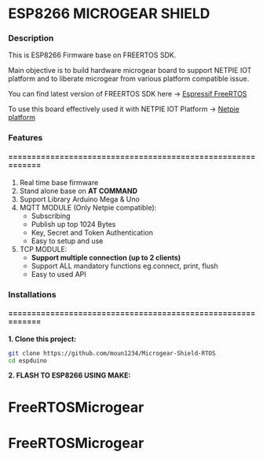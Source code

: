 # ESP8266 MICROGEAR SHIELD

### Description
This is ESP8266 Firmware base on FREERTOS SDK. 

Main objective is to build hardware microgear board to support NETPIE IOT platform and to liberate microgear from various platform compatible issue.

You can find latest version of FREERTOS SDK here -> [Espressif FreeRTOS](https://github.com/espressif/ESP8266_RTOS_SDK)


To use this board effectively used it with NETPIE IOT Platform -> [Netpie platform](https://netpie.io/)

### Features

#### ============================================================

1. Real time base firmware 
2. Stand alone base on **AT COMMAND**
3. Support Library Arduino Mega & Uno
4. MQTT MODULE (Only Netpie compatible):
    - Subscribing
    - Publish up top 1024 Bytes
    - Key, Secret and Token Authentication
    - Easy to setup and use
5. TCP MODULE:
    - **Support multiple connection (up to 2 clients)**
    - Support ALL mandatory functions eg.connect, print, flush 
    - Easy to used API

### Installations

#### ============================================================

**1. Clone this project:**
```bash
git clone https://github.com/moun1234/Microgear-Shield-RTOS
cd espduino
```
**2. FLASH TO ESP8266 USING MAKE:**








# FreeRTOSMicrogear
# FreeRTOSMicrogear
